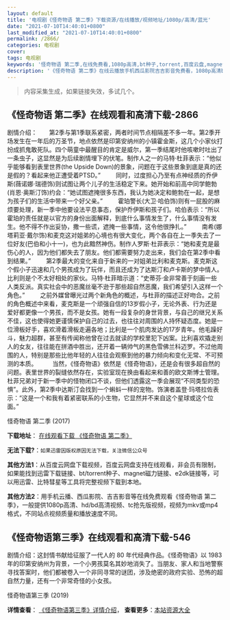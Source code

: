 ```yaml
---
layout: default
title: '电视剧《怪奇物语 第二季》下载资源/在线播放/视频地址/1080p/高清/蓝光'
date: "2021-07-10T14:40:01+0800"
last_modified_at: "2021-07-10T14:40:01+0800"
permalink: /2866/
categories: 电视剧
cover:
tags: 电视剧
keywords: '怪奇物语 第二季,在线免费看,1080p高清,bt种子,torrent,百度云盘,magnet,磁力链,迅雷下载资源'
description: '《怪奇物语 第二季》在线云播放手机西瓜影院吉吉影音免费看，1080p高清bd/hd未删减完整版和tc抢先枪版，mkv/mp4格式，附带bt/torrent种子、magnet/磁力链、百度云盘、网盘资源迅雷下载链接'
---
```


>内容采集生成，如果链接失效，多试几个。


## 《怪奇物语 第二季》在线观看和高清下载-2866

剧情介绍：　　第2季与第1季联系紧密，两者时间节点相隔差不多一年。第2季开场发生在一年后的万圣节，地点依然是印第安纳州的小镇霍金斯，这几个小家伙打扮成抓鬼敢死队。四个萌童中最醒目的肯定是威尔，第一季结尾时他咳嗽时吐出了一条虫子，这显然是为后续剧情埋下的伏笔。制作人之一的马特·杜菲表示：“他似乎能够看到表里世界(the Upside Down)的景象，问题在于这些景象到底是真的还是假的？看起来他正遭受着PTSD。”  　　同时，过度担心乃至有点神经质的乔伊斯(薇诺娜·瑞德饰)则试图让两个儿子的生活稳定下来。她开始和前高中同学鲍勃(肖恩·奥斯汀饰)约会：“她试图遮掩很多东西，我认为她决定和鲍勃在一起，是想为孩子们的生活中带来一个好父亲。”  　　霍珀警长(大卫·哈伯饰)则有一屁股的麻烦要处理，新一季中他要设法平息事态，保护乔伊斯和孩子们。哈伯表示：“所以霍珀的责任就是以官方的身份出面解释，到底什么事情发生了，什么事情没有发生。他不得不作出妥协，撒一些谎，遮掩一些事情，这令他很挣扎。”  　　南希(娜塔莉亚·戴尔饰)和麦克这对姐弟的心境也有很大变化，两个各自在上一季失去了一位好友(巴伯和小十一)，也为此黯然神伤。制作人罗斯·杜菲表示：“她和麦克是最伤心的人，因为他们都失去了朋友。他们都需要努力走出来，我们会在第2季中看到结果。”  　　第2季最大的变化来自于新来的一对姐弟比利和麦克斯。麦克斯这个假小子迅速和几个男孩成为了玩伴，而且还成为了达斯汀和卢卡斯的梦中情人。比利则是个不太好相处的家伙。马特·杜菲暗示道：“史蒂芬·金非常善于刻画一些人类反派。真实社会中的恶魔丝毫不逊于那些超自然恶魔，我们希望引入这样一个角色。”  　　之前外媒曾曝光过两个新角色的概述，与杜菲的描述正好吻合。之前的角色概述中来看，麦克斯是一个顽强自信的13岁假小子，无论外表、行为还是爱好都更像一个男孩，而不是女孩。她有一段复杂的身世背景，与自己的继兄关系不佳，这也使得她更谨慎保护自己的过去，也往往对周围的人持怀疑态度。她是一位滑板好手，喜欢滑着滑板走遍各地；比利是一个肌肉发达的17岁青年。他毛躁好斗，魅力超群，甚至有传闻称他曾在过去就读的学校里犯下凶案。比利喜欢撬走别人的女友，往往能在拼酒中胜出，还开着一辆帅气的黑色雪佛兰科迈罗。不过他周围的人，特别是那些比他年轻的人往往会观察到他的暴力倾向和变化无常、不可预测的本质。  　　当然，《怪奇物语》依然是《怪奇物语》，还是会有很多超自然的问题。表里世界的裂缝依然存在，实验室现在换由看起来和善的欧文斯博士管理。杜菲兄弟对于新一季中的怪物闭口不谈，但他们透露这一季会展现“不同类型的恐惧”。此外，第2季中达斯汀会找到一个蝌蚪一样的宠物。饰演者盖登·玛塔拉佐表示：“这是一个和我有着紧密联系的小生物，它显然并不来自这个星球或这个位面。”


怪奇物语 第二季 (2017)

**下载地址**： [在线观看下载 《怪奇物语 第二季》](https://www.btbtdy.me/btdy/dy11750.html) 


**无法下载?**：`如果迅雷因版权原因无法下载，关注微信公众号 `

**其他方法1**：从百度云网盘下载视频，百度云网盘支持在线观看，非会员有限制，如果能找到迅雷下载链接、bt/torrent种子、magnet磁力链接、e2dk链接等，可以用迅雷、比特彗星等工具将完整视频下载到本地。

**其他方法2**：用手机云播、西瓜影院、吉吉影音等在线免费观看《怪奇物语 第二季》，一般提供1080p高清、hd/bd高清视频、tc抢先版视频，视频为mkv或mp4格式，不同站点视频质量和播放速度不同。


## 《怪奇物语第三季》在线观看和高清下载-546

剧情介绍：这封情书献给征服了一代人的 80 年代经典作品。《怪奇物语》以 1983 年的印第安纳州为背景，一个小男孩莫名其妙地消失了。当朋友、家人和当地警察寻找答案时，他们都被卷入一个非同寻常的谜团，涉及绝密的政府实验、恐怖的超自然力量，还有一个非常奇怪的小女孩。


怪奇物语第三季 (2019)

**详情查看**： [《怪奇物语第三季》详情介绍](/movie/546/)， **查看更多**：[本站资源大全](/movie/t/all/)

